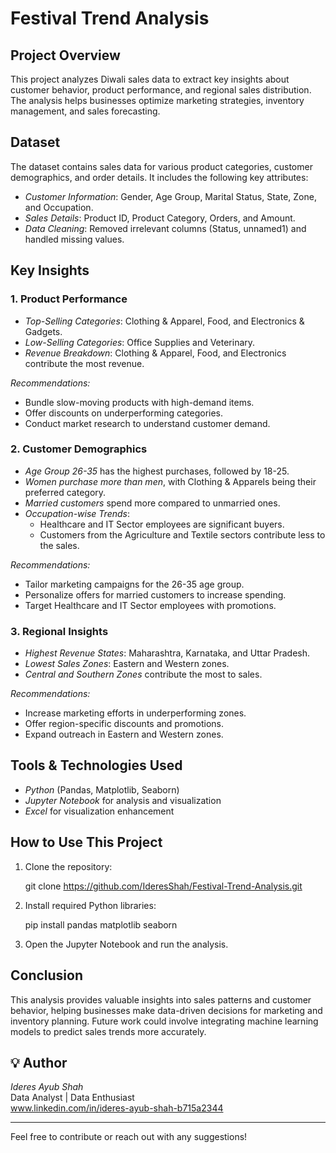 # Festival Trend Analysis

## Project Overview
This project analyzes Diwali sales data to extract key insights about customer behavior, product performance, and regional sales distribution. The analysis helps businesses optimize marketing strategies, inventory management, and sales forecasting.

## Dataset
The dataset contains sales data for various product categories, customer demographics, and order details. It includes the following key attributes:
- *Customer Information*: Gender, Age Group, Marital Status, State, Zone, and Occupation.
- *Sales Details*: Product ID, Product Category, Orders, and Amount.
- *Data Cleaning*: Removed irrelevant columns (Status, unnamed1) and handled missing values.

## Key Insights
### 1. Product Performance
- *Top-Selling Categories*: Clothing & Apparel, Food, and Electronics & Gadgets.
- *Low-Selling Categories*: Office Supplies and Veterinary.
- *Revenue Breakdown*: Clothing & Apparel, Food, and Electronics contribute the most revenue.

*Recommendations:*
- Bundle slow-moving products with high-demand items.
- Offer discounts on underperforming categories.
- Conduct market research to understand customer demand.

### 2. Customer Demographics
- *Age Group 26-35* has the highest purchases, followed by 18-25.
- *Women purchase more than men*, with Clothing & Apparels being their preferred category.
- *Married customers* spend more compared to unmarried ones.
- *Occupation-wise Trends*:
  - Healthcare and IT Sector employees are significant buyers.
  - Customers from the Agriculture and Textile sectors contribute less to the sales.

*Recommendations:*
- Tailor marketing campaigns for the 26-35 age group.
- Personalize offers for married customers to increase spending.
- Target Healthcare and IT Sector employees with promotions.

### 3. Regional Insights
- *Highest Revenue States*: Maharashtra, Karnataka, and Uttar Pradesh.
- *Lowest Sales Zones*: Eastern and Western zones.
- *Central and Southern Zones* contribute the most to sales.

*Recommendations:*
- Increase marketing efforts in underperforming zones.
- Offer region-specific discounts and promotions.
- Expand outreach in Eastern and Western zones.


## Tools & Technologies Used
- *Python* (Pandas, Matplotlib, Seaborn)
- *Jupyter Notebook* for analysis and visualization
- *Excel* for visualization enhancement

## How to Use This Project
1. Clone the repository:
   
   git clone https://github.com/IderesShah/Festival-Trend-Analysis.git
   
2. Install required Python libraries:
   
   pip install pandas matplotlib seaborn
   
3. Open the Jupyter Notebook and run the analysis.

## Conclusion
This analysis provides valuable insights into sales patterns and customer behavior, helping businesses make data-driven decisions for marketing and inventory planning. Future work could involve integrating machine learning models to predict sales trends more accurately.

## 💡 Author
*Ideres Ayub Shah*  
Data Analyst | Data Enthusiast  
www.linkedin.com/in/ideres-ayub-shah-b715a2344 

---
Feel free to contribute or reach out with any suggestions!
